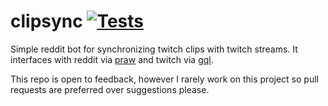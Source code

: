 # clipsync  [![Tests](https://github.com/544146/clipsync/actions/workflows/python-app.yml/badge.svg)](https://github.com/544146/clipsync/actions/workflows/python-app.yml)

Simple reddit bot for synchronizing twitch clips with twitch streams.  It interfaces with reddit via [praw](https://github.com/praw-dev/praw) and twitch via [gql](https://gql.twitch.tv/gql).

This repo is open to feedback, however I rarely work on this project so pull requests are preferred over suggestions please.
